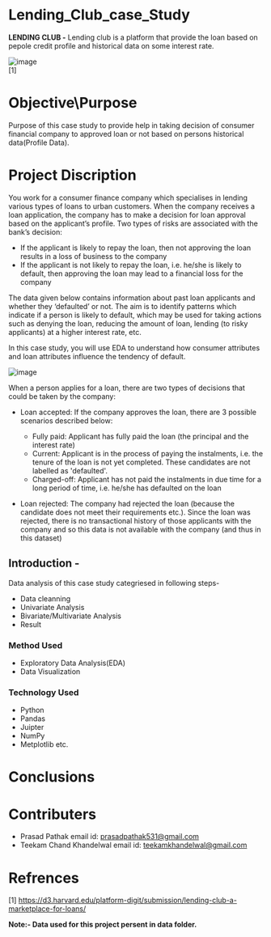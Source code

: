 # Lending_Club_case_Study
**LENDING CLUB -** Lending club is a platform that provide the loan based on pepole credit profile and historical data on some interest rate.

![image](https://user-images.githubusercontent.com/72481400/216401114-b7bee350-abb9-42c1-b8b8-700e27fa60a9.png)  
                                     [1]

# Objective\Purpose
Purpose of this case study to provide help in taking decision of consumer financial company to approved loan or not based on persons historical data(Profile Data).

# Project Discription
You work for a consumer finance company which specialises in lending various types of loans to urban customers. When the company receives a loan application, the company has to make a decision for loan approval based on the applicant’s profile. Two types of risks are associated with the bank’s decision:
 
 * If the applicant is likely to repay the loan, then not approving the loan results in a loss of business to the company
 * If the applicant is not likely to repay the loan, i.e. he/she is likely to default, then approving the loan may lead to a financial loss for the company

The data given below contains information about past loan applicants and whether they ‘defaulted’ or not. The aim is to identify patterns which indicate if a person is likely to default, which may be used for taking actions such as denying the loan, reducing the amount of loan, lending (to risky applicants) at a higher interest rate, etc. 

In this case study, you will use EDA to understand how consumer attributes and loan attributes influence the tendency of default.

![image](https://user-images.githubusercontent.com/72481400/216405337-152fb141-62c8-47a3-ae80-61a865d04a16.png)

When a person applies for a loan, there are two types of decisions that could be taken by the company:

* Loan accepted: If the company approves the loan, there are 3 possible scenarios described below:

  * Fully paid: Applicant has fully paid the loan (the principal and the interest rate)
  * Current: Applicant is in the process of paying the instalments, i.e. the tenure of the loan is not yet completed. These candidates are not labelled as 'defaulted'.
  * Charged-off: Applicant has not paid the instalments in due time for a long period of time, i.e. he/she has defaulted on the loan 

* Loan rejected: The company had rejected the loan (because the candidate does not meet their requirements etc.). Since the loan was rejected, there is no transactional history of those applicants with the company and so this data is not available with the company (and thus in this dataset)


## Introduction - 
Data analysis of this case study categriesed in following steps-
* Data cleanning
* Univariate Analysis
* Bivariate/Multivariate Analysis
* Result



### Method Used
* Exploratory Data Analysis(EDA)
* Data Visualization 

### Technology Used
* Python
* Pandas
* Juipter 
* NumPy
* Metplotlib etc.





# Conclusions 



# Contributers
* Prasad Pathak 
  email id: prasadpathak531@gmail.com 
* Teekam Chand Khandelwal
   email id: teekamkhandelwal@gmail.com  
  
# Refrences
[1] https://d3.harvard.edu/platform-digit/submission/lending-club-a-marketplace-for-loans/ 
   
**Note:- Data used for this project persent in data folder.**
